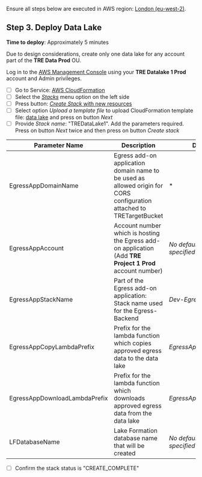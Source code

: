 Ensure all steps below are executed in AWS region: [London (eu-west-2)](https://eu-west-2.console.aws.amazon.com/).

## Step 3. Deploy Data Lake

**Time to deploy**: Approximately 5 minutes

Due to design considerations, create only one data lake for any account part of the **TRE Data Prod** OU.

Log in to the [AWS Management Console](https://console.aws.amazon.com/) using your **TRE Datalake 1 Prod** account and Admin privileges.

- [ ] Go to Service: [AWS CloudFormation](https://eu-west-2.console.aws.amazon.com/cloudformation/home?region=eu-west-2#/)
- [ ] Select the [*Stacks*](https://eu-west-2.console.aws.amazon.com/cloudformation/home?region=eu-west-2#/stacks) menu option on the left side
- [ ] Press button: [*Create Stack* with new resources](https://eu-west-2.console.aws.amazon.com/cloudformation/home?region=eu-west-2#/stacks/create/template)
- [ ] Select option *Upload a template file* to upload CloudFormation template file: [data lake](../../src/data_lake/DataLake-Cfn.yaml) and press on button *Next*
- [ ] Provide *Stack name*: "TREDataLake1". Add the parameters required. Press on button *Next* twice and then press on button *Create stack*

|Parameter Name|Description|Default value|
|-----------------|-----------|-------------|
|EgressAppDomainName|Egress add-on application domain name to be used as allowed origin for CORS configuration attached to TRETargetBucket|*|
|EgressAppAccount|Account number which is hosting the Egress add-on application (Add **TRE Project 1 Prod** account number)|*No default - must be specified*|
|EgressAppStackName|Part of the Egress add-on application: Stack name used for the Egress-Backend|*Dev-EgressBackend*|
|EgressAppCopyLambdaPrefix|Prefix for the lambda function which copies approved egress data to the data lake|*EgressAppCopyLambdaPrefix*|
|EgressAppDownloadLambdaPrefix|Prefix for the lambda function which downloads approved egress data from the data lake|*EgressApiLambdaServiceRole*|
|LFDatabaseName|Lake Formation database name that will be created|*No default - must be specified*|

- [ ] Confirm the stack status is "CREATE_COMPLETE"
